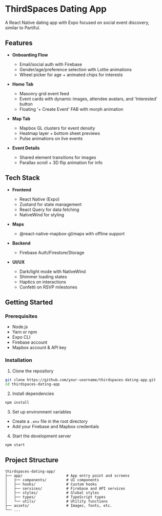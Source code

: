 # ThirdSpaces Dating App

A React Native dating app with Expo focused on social event discovery, similar to Partiful.

## Features

- **Onboarding Flow**
  - Email/social auth with Firebase
  - Gender/age/preference selection with Lottie animations
  - Wheel picker for age + animated chips for interests

- **Home Tab**
  - Masonry grid event feed
  - Event cards with dynamic images, attendee avatars, and 'Interested' button
  - Floating '+ Create Event' FAB with morph animation

- **Map Tab**
  - Mapbox GL clusters for event density
  - Heatmap layer + bottom sheet previews
  - Pulse animations on live events

- **Event Details**
  - Shared element transitions for images
  - Parallax scroll + 3D flip animation for info

## Tech Stack

- **Frontend**
  - React Native (Expo)
  - Zustand for state management
  - React Query for data fetching
  - NativeWind for styling

- **Maps**
  - @react-native-mapbox-gl/maps with offline support

- **Backend**
  - Firebase Auth/Firestore/Storage

- **UI/UX**
  - Dark/light mode with NativeWind
  - Shimmer loading states
  - Haptics on interactions
  - Confetti on RSVP milestones

## Getting Started

### Prerequisites

- Node.js
- Yarn or npm
- Expo CLI
- Firebase account
- Mapbox account & API key

### Installation

1. Clone the repository
```bash
git clone https://github.com/your-username/thirdspaces-dating-app.git
cd thirdspaces-dating-app
```

2. Install dependencies
```bash
npm install
```

3. Set up environment variables
- Create a `.env` file in the root directory
- Add your Firebase and Mapbox credentials

4. Start the development server
```bash
npm start
```

## Project Structure

```
thirdspaces-dating-app/
├── app/                    # App entry point and screens
│   ├── components/         # UI components
│   ├── hooks/              # Custom hooks
│   ├── services/           # Firebase and API services
│   ├── styles/             # Global styles
│   ├── types/              # TypeScript types
│   └── utils/              # Utility functions
├── assets/                 # Images, fonts, etc.
└── ...
``` 